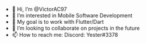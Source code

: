 - 👋 Hi, I’m @VictorAC97
- 👀 I’m interested in Mobile Software Development
- 🌱 My goal is to work with Flutter/Dart
- 💞️ I’m looking to collaborate on projects in the future
- 📫 How to reach me: Discord: Yester#3378

<!---
VictorAC97/VictorAC97 is a ✨ special ✨ repository because its `README.md` (this file) appears on your GitHub profile.
You can click the Preview link to take a look at your changes.
--->
